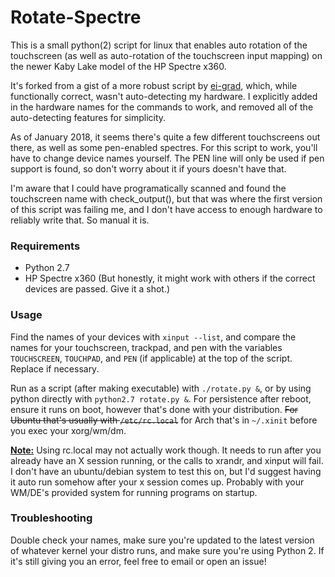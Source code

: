 # Rotate-Spectre  

This is a small python(2) script for linux that enables auto rotation of the touchscreen (as well as auto-rotation of the touchscreen input mapping) on the newer Kaby Lake model of the HP Spectre x360.  

It's forked from a gist of a more robust script by [ei-grad](https://github.com/ei-grad), which, while functionally correct, wasn't auto-detecting my hardware. I explicitly added in the hardware names for the commands to work, and removed all of the auto-detecting features for simplicity. 

As of January 2018, it seems there's quite a few different touchscreens out there, as well as some pen-enabled spectres. For this script to work, you'll have to change device names yourself. The PEN line will only be used if pen support is found, so don't worry about it if yours doesn't have that. 

I'm aware that I could have programatically scanned and found the touchscreen name with check_output(), but that was where the first version of this script was failing me, and I don't have access to enough hardware to reliably write that. So manual it is.


### Requirements 

 - Python 2.7
 - HP Spectre x360 (But honestly, it might work with others if the correct devices are passed. Give it a shot.)
 
### Usage  

Find the names of your devices with `xinput --list`, and compare the names for your touchscreen, trackpad, and pen with the variables `TOUCHSCREEN`, `TOUCHPAD`, and `PEN` (if applicable) at the top of the script. Replace if necessary. 

Run as a script (after making executable) with `./rotate.py &`, or by using python directly with `python2.7 rotate.py &`. For persistence after reboot, ensure it runs on boot, however that's done with your distribution. <s>For Ubuntu that's usually with `/etc/rc.local`</s> for Arch that's in `~/.xinit` before you exec your xorg/wm/dm.  

<b><u>Note:</u></b> Using rc.local may not actually work though. It needs to run after you already have an X session running, or the calls to xrandr, and xinput will fail. I don't have an ubuntu/debian system to test this on, but I'd suggest having it auto run somehow after your x session comes up. Probably with your WM/DE's provided system for running programs on startup.

### Troubleshooting 

Double check your names, make sure you're updated to the latest version of whatever kernel your distro runs, and make sure you're using Python 2. If it's still giving you an error, feel free to email or open an issue!
